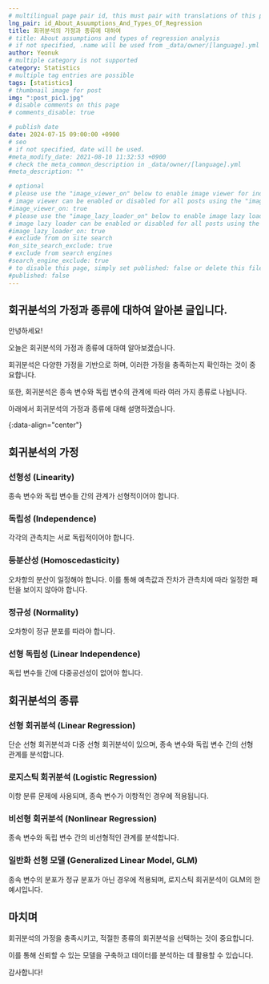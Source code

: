 ```yaml
---
# multilingual page pair id, this must pair with translations of this page. (This name must be unique)
lng_pair: id_About_Asuumptions_And_Types_Of_Regression
title: 회귀분석의 가정과 종류에 대하여
# title: About assumptions and types of regression analysis
# if not specified, .name will be used from _data/owner/[language].yml
author: Yeonuk
# multiple category is not supported
category: Statistics
# multiple tag entries are possible
tags: [statistics]
# thumbnail image for post
img: ":post_pic1.jpg"
# disable comments on this page
# comments_disable: true

# publish date
date: 2024-07-15 09:00:00 +0900
# seo
# if not specified, date will be used.
#meta_modify_date: 2021-08-10 11:32:53 +0900
# check the meta_common_description in _data/owner/[language].yml
#meta_description: ""

# optional
# please use the "image_viewer_on" below to enable image viewer for individual pages or posts (_posts/ or [language]/_posts folders).
# image viewer can be enabled or disabled for all posts using the "image_viewer_posts: true" setting in _data/conf/main.yml.
#image_viewer_on: true
# please use the "image_lazy_loader_on" below to enable image lazy loader for individual pages or posts (_posts/ or [language]/_posts folders).
# image lazy loader can be enabled or disabled for all posts using the "image_lazy_loader_posts: true" setting in _data/conf/main.yml.
#image_lazy_loader_on: true
# exclude from on site search
#on_site_search_exclude: true
# exclude from search engines
#search_engine_exclude: true
# to disable this page, simply set published: false or delete this file
#published: false
---
```


<!-- outline-start -->

## 회귀분석의 가정과 종류에 대하여 알아본 글입니다.

안녕하세요!

오늘은 회귀분석의 가정과 종류에 대하여 알아보겠습니다.

회귀분석은 다양한 가정을 기반으로 하며, 이러한 가정을 충족하는지 확인하는 것이 중요합니다.

또한, 회귀분석은 종속 변수와 독립 변수의 관계에 따라 여러 가지 종류로 나뉩니다.

아래에서 회귀분석의 가정과 종류에 대해 설명하겠습니다.

{:data-align="center"}

<!-- outline-end -->

## 회귀분석의 가정

### 선형성 (Linearity)

종속 변수와 독립 변수들 간의 관계가 선형적이어야 합니다.

### 독립성 (Independence)

각각의 관측치는 서로 독립적이어야 합니다.

### 등분산성 (Homoscedasticity)

오차항의 분산이 일정해야 합니다. 이를 통해 예측값과 잔차가 관측치에 따라 일정한 패턴을 보이지 않아야 합니다.

### 정규성 (Normality)

오차항이 정규 분포를 따라야 합니다.

### 선형 독립성 (Linear Independence)

독립 변수들 간에 다중공선성이 없어야 합니다.

## 회귀분석의 종류

### 선형 회귀분석 (Linear Regression)

단순 선형 회귀분석과 다중 선형 회귀분석이 있으며, 종속 변수와 독립 변수 간의 선형 관계를 분석합니다.

### 로지스틱 회귀분석 (Logistic Regression)

이항 분류 문제에 사용되며, 종속 변수가 이항적인 경우에 적용됩니다.

### 비선형 회귀분석 (Nonlinear Regression)

종속 변수와 독립 변수 간의 비선형적인 관계를 분석합니다.

### 일반화 선형 모델 (Generalized Linear Model, GLM)

종속 변수의 분포가 정규 분포가 아닌 경우에 적용되며, 로지스틱 회귀분석이 GLM의 한 예시입니다.

## 마치며

회귀분석의 가정을 충족시키고, 적절한 종류의 회귀분석을 선택하는 것이 중요합니다.

이를 통해 신뢰할 수 있는 모델을 구축하고 데이터를 분석하는 데 활용할 수 있습니다.

감사합니다!
